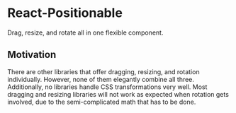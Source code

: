 # React-Positionable

Drag, resize, and rotate all in one flexible component.

## Motivation

There are other libraries that offer dragging, resizing, and rotation individually.
However, none of them elegantly combine all three. Additionally, no libraries
handle CSS transformations very well. Most dragging and resizing libraries will
not work as expected when rotation gets involved, due to the semi-complicated
math that has to be done.
